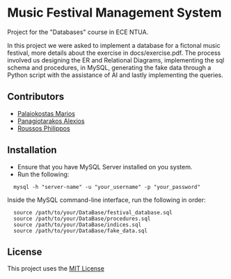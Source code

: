 # Music Festival Management System
Project for the "Databases" course in ECE NTUA.

In this project we were asked to implement a database for a fictonal music festival, more details about the exercise in docs/exercise.pdf. The process involved us designing the ER and Relational Diagrams, implementing the sql schema and procedures, in MySQL, generating the fake data through a Python script with the assistance of AI and lastly implementing the queries.

## Contributors
- [Palaiokostas Marios](https://github.com/Mariosplk)
- [Panagiotarakos Alexios](https://github.com/alexp9904)
- [Roussos Philippos](https://github.com/PhilipRoussos)

## Installation
- Ensure that you have MySQL Server installed on you system.
- Run the following:
```
  mysql -h "server-name" -u "your_username" -p "your_password"
```
Inside the MySQL command-line interface, run the following in order:
```
  source /path/to/your/DataBase/festival_database.sql
  source /path/to/your/DataBase/procedures.sql
  source /path/to/your/DataBase/indices.sql
  source /path/to/your/DataBase/fake_data.sql
```
## License
This project uses the [MIT License](https://github.com/PhilipRoussos/music-festival-database-ece-ntua/edit/main/LICENSE)
